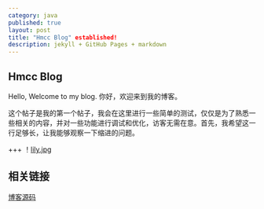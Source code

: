 ```yaml
---
category: java
published: true
layout: post
title: "Hmcc Blog" established!
description: jekyll + GitHub Pages + markdown
---
```


##  Hmcc Blog
Hello, Welcome to my blog.
你好，欢迎来到我的博客。

这个帖子是我的第一个帖子，我会在这里进行一些简单的测试，仅仅是为了熟悉一些相关的内容，并对一些功能进行调试和优化，访客无需在意。首先，我希望这一行足够长，让我能够观察一下缩进的问题。

+++
！[lily.jpg](images/cover_1.jpg)

##  相关链接
[博客源码](https://github.com/huameicc/huameicc.github.io)
